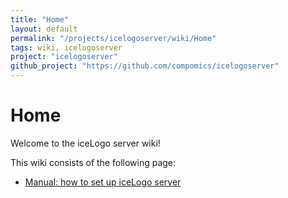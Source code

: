 ```yaml
---
title: "Home"
layout: default
permalink: "/projects/icelogoserver/wiki/Home"
tags: wiki, icelogoserver
project: "icelogoserver"
github_project: "https://github.com/compomics/icelogoserver"
---
```


# Home
Welcome to the iceLogo server wiki!

This wiki consists of the following page:

  * [Manual: how to set up iceLogo server](/projects/icelogoserver/wiki/Manual)